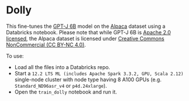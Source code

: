# Dolly

This fine-tunes the [GPT-J 6B](https://huggingface.co/EleutherAI/gpt-j-6B) model on the [Alpaca](https://huggingface.co/datasets/tatsu-lab/alpaca) dataset using a Databricks notebook.  Please note that while GPT-J 6B is [Apache 2.0 licensed](https://huggingface.co/EleutherAI/gpt-j-6B), the Alpaca dataset is licensed under [Creative Commons NonCommercial (CC BY-NC 4.0)](https://huggingface.co/datasets/tatsu-lab/alpaca).

To use:
* Load all the files into a Databricks repo.
* Start a `12.2 LTS ML (includes Apache Spark 3.3.2, GPU, Scala 2.12)` single-node cluster with node type having 8 A100 GPUs (e.g. `Standard_ND96asr_v4` or `p4d.24xlarge`).
* Open the `train_dolly` notebook and run it.